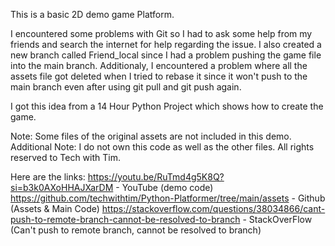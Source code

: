 This is a basic 2D demo game Platform.

I encountered some problems with Git so I had to ask some help from my friends and search the internet for help regarding the issue.
I also created a new branch called Friend_local since I had a problem pushing the game file into the main branch.
Additionaly, I encountered a problem where all the assets file got deleted when I tried to rebase it since it won't push to the main branch even after using git pull and git push again.

I got this idea from a 14 Hour Python Project which shows how to create the game.

Note: Some files of the original assets are not included in this demo. 
Additional Note: I do not own this code as well as the other files. All rights reserved to Tech with Tim.

Here are the links:
https://youtu.be/RuTmd4g5K8Q?si=b3k0AXoHHAJXarDM - YouTube (demo code)
https://github.com/techwithtim/Python-Platformer/tree/main/assets - Github (Assets & Main Code)
https://stackoverflow.com/questions/38034866/cant-push-to-remote-branch-cannot-be-resolved-to-branch - StackOverFlow (Can't push to remote branch, cannot be resolved to branch)
